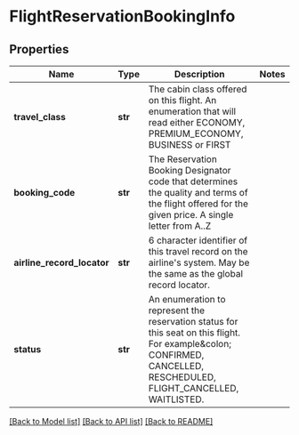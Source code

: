 # FlightReservationBookingInfo

## Properties
Name | Type | Description | Notes
------------ | ------------- | ------------- | -------------
**travel_class** | **str** | The cabin class offered on this flight. An enumeration that will read either ECONOMY, PREMIUM_ECONOMY, BUSINESS or FIRST | 
**booking_code** | **str** | The Reservation Booking Designator code that determines the quality and terms of the flight offered for the given price. A single letter from A..Z | 
**airline_record_locator** | **str** | 6 character identifier of this travel record on the airline&#39;s system. May be the same as the global record locator. | 
**status** | **str** | An enumeration to represent the reservation status for this seat on this flight. For example&amp;colon; CONFIRMED, CANCELLED, RESCHEDULED, FLIGHT_CANCELLED, WAITLISTED. | 

[[Back to Model list]](../README.md#documentation-for-models) [[Back to API list]](../README.md#documentation-for-api-endpoints) [[Back to README]](../README.md)


